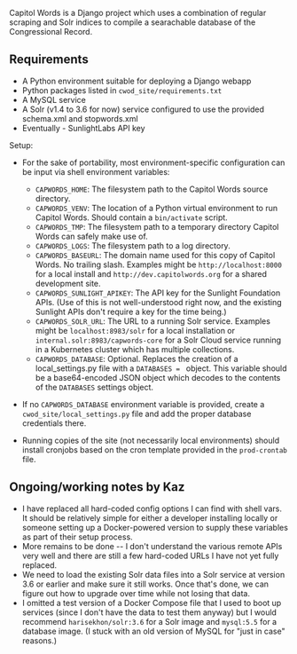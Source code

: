 Capitol Words is a Django project which uses a combination of regular scraping and Solr indices to compile a searachable database of the Congressional Record.

## Requirements
* A Python environment suitable for deploying a Django webapp
* Python packages listed in `cwod_site/requirements.txt`
* A MySQL service
* A Solr (v1.4 to 3.6 for now) service configured to use the provided schema.xml and stopwords.xml
* Eventually - SunlightLabs API key

Setup:
* For the sake of portability, most environment-specific configuration can be input via shell environment variables:
  * `CAPWORDS_HOME`: The filesystem path to the Capitol Words source directory.
  * `CAPWORDS_VENV`: The location of a Python virtual environment to run Capitol Words. Should contain a `bin/activate` script.
  * `CAPWORDS_TMP`: The filesystem path to a temporary directory Capitol Words can safely make use of.
  * `CAPWORDS_LOGS`: The filesystem path to a log directory.
  * `CAPWORDS_BASEURL`: The domain name used for this copy of Capitol Words. No trailing slash. Examples might be `http://localhost:8000` for a local install and `http://dev.capitolwords.org` for a shared development site.
  * `CAPWORDS_SUNLIGHT_APIKEY`: The API key for the Sunlight Foundation APIs. (Use of this is not well-understood right now, and the existing Sunlight APIs don't require a key for the time being.)
  * `CAPWORDS_SOLR_URL`: The URL to a running Solr service. Examples might be `localhost:8983/solr` for a local installation or `internal.solr:8983/capwords-core` for a Solr Cloud service running in a Kubernetes cluster which has multiple collections.
  * `CAPWORDS_DATABASE`: Optional. Replaces the creation of a local_settings.py file with a `DATABASES = ` object. This variable should be a base64-encoded JSON object which decodes to the contents of the `DATABASES` settings object.

* If no `CAPWORDS_DATABASE` environment variable is provided, create a `cwod_site/local_settings.py` file and add the proper database credentials there.
* Running copies of the site (not necessarily local environments) should install cronjobs based on the cron template provided in the `prod-crontab` file.

## Ongoing/working notes by Kaz

* I have replaced all hard-coded config options I can find with shell vars. It should be relatively simple for either a developer installing locally or someone setting up a Docker-powered version to supply these variables as part of their setup process.
* More remains to be done -- I don't understand the various remote APIs very well and there are still a few hard-coded URLs I have not yet fully replaced.
* We need to load the existing Solr data files into a Solr service at version 3.6 or earlier and make sure it still works. Once that's done, we can figure out how to upgrade over time while not losing that data.
* I omitted a test version of a Docker Compose file that I used to boot up services (since I don't have the data to test them anyway) but I would recommend `harisekhon/solr:3.6` for a Solr image and `mysql:5.5` for a database image. (I stuck with an old version of MySQL for "just in case" reasons.)

